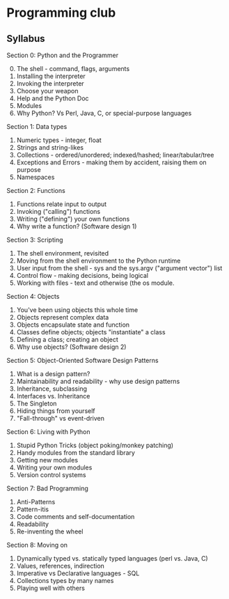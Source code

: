 Programming club
================

Syllabus
--------

Section 0: Python and the Programmer

0. The shell - command, flags, arguments
1. Installing the interpreter
2. Invoking the interpreter
3. Choose your weapon
4. Help and the Python Doc
5. Modules
6. Why Python? Vs Perl, Java, C, or special-purpose languages

Section 1: Data types

1. Numeric types - integer, float
2. Strings and string-likes
3. Collections - ordered/unordered; indexed/hashed; linear/tabular/tree
4. Exceptions and Errors - making them by accident, raising them on purpose
5. Namespaces

Section 2: Functions

1. Functions relate input to output
2. Invoking ("calling") functions
3. Writing ("defining") your own functions
4. Why write a function? (Software design 1)

Section 3: Scripting

1. The shell environment, revisited
2. Moving from the shell environment to the Python runtime
3. User input from the shell - sys and the sys.argv ("argument vector") list
4. Control flow - making decisions, being logical
5. Working with files - text and otherwise (the os module.

Section 4: Objects

1. You've been using objects this whole time
2. Objects represent complex data
3. Objects encapsulate state and function
4. Classes define objects; objects "instantiate" a class
5. Defining a class; creating an object
6. Why use objects? (Software design 2)

Section 5: Object-Oriented Software Design Patterns

1. What is a design pattern?
2. Maintainability and readability - why use design patterns
3. Inheritance, subclassing
4. Interfaces vs. Inheritance
5. The Singleton
6. Hiding things from yourself
7. "Fall-through" vs event-driven

Section 6: Living with Python

1. Stupid Python Tricks (object poking/monkey patching)
2. Handy modules from the standard library
3. Getting new modules
4. Writing your own modules
5. Version control systems

Section 7: Bad Programming

1. Anti-Patterns
2. Pattern-itis
3. Code comments and self-documentation
4. Readability
5. Re-inventing the wheel

Section 8: Moving on

1. Dynamically typed vs. statically typed languages (perl vs. Java, C)
2. Values, references, indirection
3. Imperative vs Declarative languages - SQL
4. Collections types by many names
5. Playing well with others